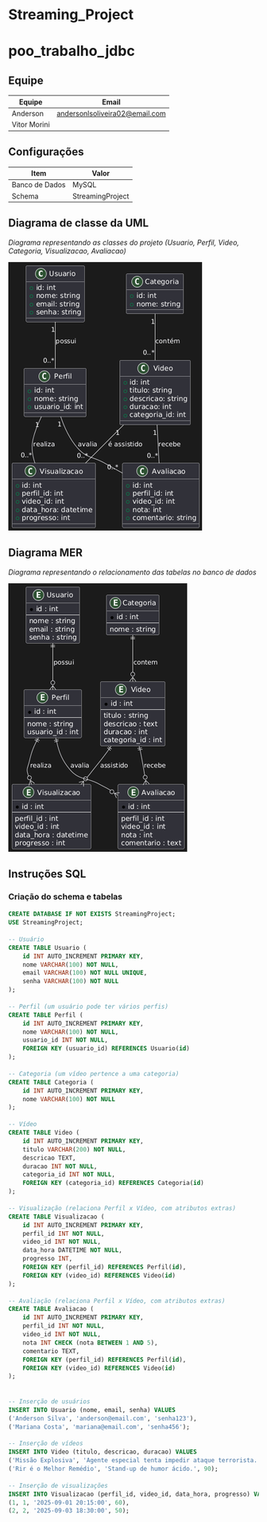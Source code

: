 # Streaming_Project

# poo_trabalho_jdbc

## Equipe

| Equipe    | Email                  |
|-----------|-----------------------|
| Anderson  | andersonlsoliveira02@email.com    |
| Vitor Morini  |     |

## Configurações

| Item           | Valor                  |
|----------------|----------------------|
| Banco de Dados | MySQL                 |
| Schema         | StreamingProject      |

## Diagrama de classe da UML

*Diagrama representando as classes do projeto (Usuario, Perfil, Video, Categoria, Visualizacao, Avaliacao)*  

![Diagrama de Classe UML](StreamingProject_UML.jpg)

## Diagrama MER

*Diagrama representando o relacionamento das tabelas no banco de dados*  

![Diagrama MER](StreamingProject_MER.jpg)

## Instruções SQL

### Criação do schema e tabelas

```sql
CREATE DATABASE IF NOT EXISTS StreamingProject;
USE StreamingProject;

-- Usuário
CREATE TABLE Usuario (
    id INT AUTO_INCREMENT PRIMARY KEY,
    nome VARCHAR(100) NOT NULL,
    email VARCHAR(100) NOT NULL UNIQUE,
    senha VARCHAR(100) NOT NULL
);

-- Perfil (um usuário pode ter vários perfis)
CREATE TABLE Perfil (
    id INT AUTO_INCREMENT PRIMARY KEY,
    nome VARCHAR(100) NOT NULL,
    usuario_id INT NOT NULL,
    FOREIGN KEY (usuario_id) REFERENCES Usuario(id)
);

-- Categoria (um vídeo pertence a uma categoria)
CREATE TABLE Categoria (
    id INT AUTO_INCREMENT PRIMARY KEY,
    nome VARCHAR(100) NOT NULL
);

-- Vídeo
CREATE TABLE Video (
    id INT AUTO_INCREMENT PRIMARY KEY,
    titulo VARCHAR(200) NOT NULL,
    descricao TEXT,
    duracao INT NOT NULL,
    categoria_id INT NOT NULL,
    FOREIGN KEY (categoria_id) REFERENCES Categoria(id)
);

-- Visualização (relaciona Perfil x Vídeo, com atributos extras)
CREATE TABLE Visualizacao (
    id INT AUTO_INCREMENT PRIMARY KEY,
    perfil_id INT NOT NULL,
    video_id INT NOT NULL,
    data_hora DATETIME NOT NULL,
    progresso INT,
    FOREIGN KEY (perfil_id) REFERENCES Perfil(id),
    FOREIGN KEY (video_id) REFERENCES Video(id)
);

-- Avaliação (relaciona Perfil x Vídeo, com atributos extras)
CREATE TABLE Avaliacao (
    id INT AUTO_INCREMENT PRIMARY KEY,
    perfil_id INT NOT NULL,
    video_id INT NOT NULL,
    nota INT CHECK (nota BETWEEN 1 AND 5),
    comentario TEXT,
    FOREIGN KEY (perfil_id) REFERENCES Perfil(id),
    FOREIGN KEY (video_id) REFERENCES Video(id)
);


-- Inserção de usuários
INSERT INTO Usuario (nome, email, senha) VALUES 
('Anderson Silva', 'anderson@email.com', 'senha123'),
('Mariana Costa', 'mariana@email.com', 'senha456');

-- Inserção de vídeos
INSERT INTO Video (titulo, descricao, duracao) VALUES
('Missão Explosiva', 'Agente especial tenta impedir ataque terrorista.', 125),
('Rir é o Melhor Remédio', 'Stand-up de humor ácido.', 90);

-- Inserção de visualizações
INSERT INTO Visualizacao (perfil_id, video_id, data_hora, progresso) VALUES
(1, 1, '2025-09-01 20:15:00', 60),
(2, 2, '2025-09-03 18:30:00', 50);
